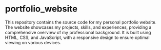 # portfolio_website
This repository contains the source code for my personal portfolio website. The website showcases my projects, skills, and experiences, providing a comprehensive overview of my professional background. It is built using HTML, CSS, and JavaScript, with a responsive design to ensure optimal viewing on various devices.
